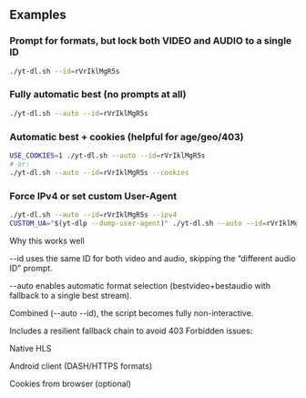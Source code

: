 ## Examples

### Prompt for formats, but lock both VIDEO and AUDIO to a single ID
```bash
./yt-dl.sh --id=rVrIklMgR5s
```
### Fully automatic best (no prompts at all)
```bash
./yt-dl.sh --auto --id=rVrIklMgR5s
```
### Automatic best + cookies (helpful for age/geo/403)
```bash
USE_COOKIES=1 ./yt-dl.sh --auto --id=rVrIklMgR5s
# or:
./yt-dl.sh --auto --id=rVrIklMgR5s --cookies
```

### Force IPv4 or set custom User-Agent
```bash
./yt-dl.sh --auto --id=rVrIklMgR5s --ipv4
CUSTOM_UA="$(yt-dlp --dump-user-agent)" ./yt-dl.sh --auto --id=rVrIklMgR5s
```

Why this works well

--id uses the same ID for both video and audio, skipping the “different audio ID” prompt.

--auto enables automatic format selection (bestvideo+bestaudio with fallback to a single best stream).

Combined (--auto --id), the script becomes fully non-interactive.

Includes a resilient fallback chain to avoid 403 Forbidden issues:

Native HLS

Android client (DASH/HTTPS formats)

Cookies from browser (optional)